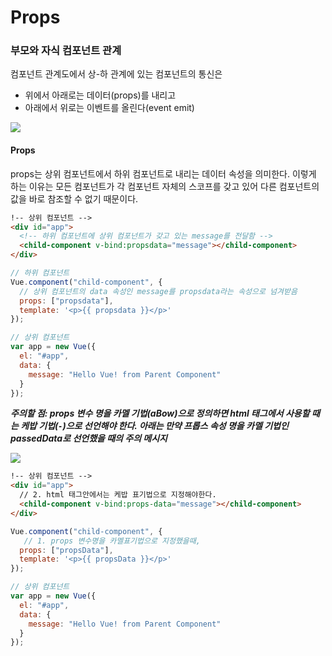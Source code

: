 # Props

### 부모와 자식 컴포넌트 관계

컴포넌트 관계도에서 상-하 관계에 있는 컴포넌트의 통신은

- 위에서 아래로는 데이터(props)를 내리고
-  아래에서 위로는 이벤트를 올린다(event emit)

<img src="C:\Users\MSI\Desktop\Career\Study\SW_Study\About_Frontend\2.Pictures\parent-child-relationship.png">

#### Props

props는 상위 컴포넌트에서 하위 컴포넌트로 내리는 데이터 속성을 의미한다. 이렇게 하는 이유는 모든 컴포넌트가 각 컴포넌트 자체의 스코프를 갖고 있어 다른 컴포넌트의 값을 바로 참조할 수 없기 때문이다.

```html
!-- 상위 컴포넌트 -->
<div id="app">
  <!-- 하위 컴포넌트에 상위 컴포넌트가 갖고 있는 message를 전달함 -->
  <child-component v-bind:propsdata="message"></child-component>
</div>
```

```js
// 하위 컴포넌트
Vue.component("child-component", {
  // 상위 컴포넌트의 data 속성인 message를 propsdata라는 속성으로 넘겨받음
  props: ["propsdata"],
  template: '<p>{{ propsdata }}</p>'
});

// 상위 컴포넌트
var app = new Vue({
  el: "#app",
  data: {
    message: "Hello Vue! from Parent Component"
  }
});

```

***주의할 점: props 변수 명을 카멜 기법(aBow)으로 정의하면 html 태그에서 사용할 때는 케밥 기법(`-`)으로 선언해야 한다. 아래는 만약 프롭스 속성 명을 카멜 기법인 passedData로 선언했을 때의 주의 메시지***

<img src="C:\Users\MSI\Desktop\Career\Study\SW_Study\About_Frontend\2.Pictures\props-name-parsing-tip.png">

```html
!-- 상위 컴포넌트 -->
<div id="app">
  // 2. html 태그안에서는 케밥 표기법으로 지정해야한다.
  <child-component v-bind:props-data="message"></child-component>
</div>
```

```js
Vue.component("child-component", {
   // 1. props 변수명을 카멜표기법으로 지정했을때,
  props: ["propsData"],
  template: '<p>{{ propsData }}</p>'
});

// 상위 컴포넌트
var app = new Vue({
  el: "#app",
  data: {
    message: "Hello Vue! from Parent Component"
  }
});
```
